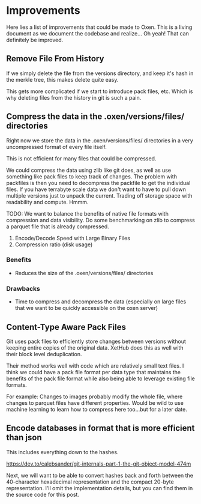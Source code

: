 # Improvements

Here lies a list of improvements that could be made to Oxen. This is a living document as we document the codebase and realize... Oh yeah! That can definitely be improved.

## Remove File From History

If we simply delete the file from the versions directory, and keep it's hash in the merkle tree, this makes delete quite easy.

This gets more complicated if we start to introduce pack files, etc. Which is why deleting files from the history in git is such a pain.

## Compress the data in the .oxen/versions/files/ directories

Right now we store the data in the .oxen/versions/files/ directories in a very uncompressed format of every file itself.

This is not efficient for many files that could be compressed. 

We could compress the data using zlib like git does, as well as use something like pack files to keep track of changes. The problem with packfiles is then you need to decompress the packfile to get the individual files. If you have terrabyte scale data we don't want to have to pull down multiple versions just to unpack the current. Trading off storage space with readability and compute. Hmmm.

TODO: We want to balance the benefits of native file formats with compression and data visibility. Do some benchmarking on zlib to compress a parquet file that is already compressed.

1) Encode/Decode Speed with Large Binary Files
2) Compression ratio (disk usage)

### Benefits
* Reduces the size of the .oxen/versions/files/ directories

### Drawbacks
* Time to compress and decompress the data (especially on large files that we want to be quickly accessible on the oxen server)

## Content-Type Aware Pack Files

Git uses pack files to efficiently store changes between versions without keeping entire copies of the original data. XetHub does this as well with their block level deduplication.

Their method works well with code which are relatively small text files. I think we could have a pack file format per data type that maintains the benefits of the pack file format while also being able to leverage existing file formats.

For example: Changes to images probably modify the whole file, where changes to parquet files have different properties. Would be wild to use machine learning to learn how to compress here too...but for a later date.

## Encode databases in format that is more efficient than json

This includes everything down to the hashes.

https://dev.to/calebsander/git-internals-part-1-the-git-object-model-474m

Next, we will want to be able to convert hashes back and forth between the 40-character hexadecimal representation and the compact 20-byte representation. I'll omit the implementation details, but you can find them in the source code for this post.


